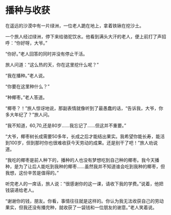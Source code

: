 # 播种与收获
在遥远的沙漠中有一片绿洲，一位老人跪在地上，拿着铁锹在挖沙土。 

一个旅人经过绿洲，停下来给骆驼饮水。他看到满头大汗的老人，便上前打了声招呼：“你好呀，大爷。” 

“你好。”老人回答的同时并没有停止干活。 

旅人问道：“这么热的天，你在这里挖什么呢？” 

“我在播种。”老人说。 

“你要在这里种什么？” 

“种椰枣。”老人答道。 

“椰枣？！”旅人惊讶地说，那副表情就像听到了最愚蠢的话，“告诉我，大爷，你多大年纪了？”旅人问。 

“我不知道，60,70,还是80岁……我忘记了……但这并不重要。” 

“大爷，椰枣树长成需要50多年，长成之后才能结出果实。我希望你能长寿，能活到100岁，但到那时你也很难收获今天劳动的成果。还是别干了吧！”旅人劝说道。 

“我吃的椰枣是前人种下的，播种的人也没有梦想吃到自己种的椰枣。我今天播种，是为了让后人能吃到我种的椰枣……虽然我并不知道谁会吃到我种的椰枣，但我想，这份辛苦是值得的。” 

听完老人的一席话，旅人说：“很感谢你的这一课，请收下我的学费。”说着，他把钱袋递给老人。 

“谢谢你的钱，朋友。你看，事情往往就是这样的。你认为我无法收获自己的劳动果实，但我还没有播完种，就收获了一袋钱和一位朋友的谢意。”老人笑着说。
 